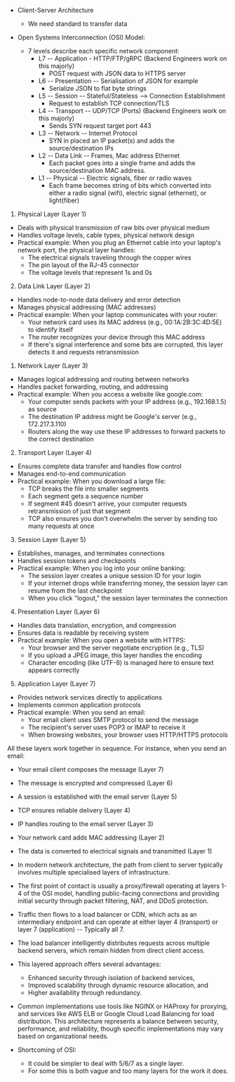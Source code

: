 * Client-Server Architecture
	* We need standard to transfer data
	
* Open Systems Interconnection (OSI) Model:
	* 7 levels describe each specific network component:
		* L7 -- Application - HTTP/FTP/gRPC (Backend Engineers work on this majorly)
			* POST request with JSON data to HTTPS server
		* L6 -- Presentation -- Serialisation of JSON for example
			* Serialize JSON to flat byte strings
		* L5 -- Session -- Stateful/Stateless --> Connection Establishment
			* Request to establish TCP connection/TLS
		* L4 -- Transport -- UDP/TCP (Ports) (Backend Engineers work on this majorly)
			* Sends SYN request target port 443
		* L3 -- Network -- Internet Protocol
			* SYN in placed an IP packet(s) and adds the source/destination IPs
		* L2 -- Data Link -- Frames, Mac address Ethernet
			* Each packet goes into a single frame and adds the source/destination MAC address.
		* L1 -- Physical -- Electric signals, fiber or radio waves
			* Each frame becomes string of bits which converted into either a radio signal (wifi), electric signal (ethernet), or light(fiber)


1. Physical Layer (Layer 1)
- Deals with physical transmission of raw bits over physical medium
- Handles voltage levels, cable types, physical network design
- Practical example: When you plug an Ethernet cable into your laptop's network port, the physical layer handles:
  - The electrical signals traveling through the copper wires
  - The pin layout of the RJ-45 connector
  - The voltage levels that represent 1s and 0s

2. Data Link Layer (Layer 2)
- Handles node-to-node data delivery and error detection
- Manages physical addressing (MAC addresses)
- Practical example: When your laptop communicates with your router:
  - Your network card uses its MAC address (e.g., 00:1A:2B:3C:4D:5E) to identify itself
  - The router recognizes your device through this MAC address
  - If there's signal interference and some bits are corrupted, this layer detects it and requests retransmission

1. Network Layer (Layer 3)
- Manages logical addressing and routing between networks
- Handles packet forwarding, routing, and addressing
- Practical example: When you access a website like google.com:
  - Your computer sends packets with your IP address (e.g., 192.168.1.5) as source
  - The destination IP address might be Google's server (e.g., 172.217.3.110)
  - Routers along the way use these IP addresses to forward packets to the correct destination

2. Transport Layer (Layer 4)
- Ensures complete data transfer and handles flow control
- Manages end-to-end communication
- Practical example: When you download a large file:
  - TCP breaks the file into smaller segments
  - Each segment gets a sequence number
  - If segment #45 doesn't arrive, your computer requests retransmission of just that segment
  - TCP also ensures you don't overwhelm the server by sending too many requests at once

3. Session Layer (Layer 5)
- Establishes, manages, and terminates connections
- Handles session tokens and checkpoints
- Practical example: When you log into your online banking:
  - The session layer creates a unique session ID for your login
  - If your internet drops while transferring money, the session layer can resume from the last checkpoint
  - When you click "logout," the session layer terminates the connection

4. Presentation Layer (Layer 6)
- Handles data translation, encryption, and compression
- Ensures data is readable by receiving system
- Practical example: When you open a website with HTTPS:
  - Your browser and the server negotiate encryption (e.g., TLS)
  - If you upload a JPEG image, this layer handles the encoding
  - Character encoding (like UTF-8) is managed here to ensure text appears correctly

5. Application Layer (Layer 7)
- Provides network services directly to applications
- Implements common application protocols
- Practical example: When you send an email:
  - Your email client uses SMTP protocol to send the message
  - The recipient's server uses POP3 or IMAP to receive it
  - When browsing websites, your browser uses HTTP/HTTPS protocols

All these layers work together in sequence. For instance, when you send an email:
* Your email client composes the message (Layer 7)
* The message is encrypted and compressed (Layer 6)
* A session is established with the email server (Layer 5)
* TCP ensures reliable delivery (Layer 4)
* IP handles routing to the email server (Layer 3)
* Your network card adds MAC addressing (Layer 2)
* The data is converted to electrical signals and transmitted (Layer 1)



* In modern network architecture, the path from client to server typically involves multiple specialised layers of infrastructure. 
* The first point of contact is usually a proxy/firewall operating at layers 1-4 of the OSI model, handling public-facing connections and providing initial security through packet filtering, NAT, and DDoS protection. 
* Traffic then flows to a load balancer or CDN, which acts as an intermediary endpoint and can operate at either layer 4 (transport) or layer 7 (application) -- Typically all 7. 
* The load balancer intelligently distributes requests across multiple backend servers, which remain hidden from direct client access.
* This layered approach offers several advantages: 
	* Enhanced security through isolation of backend services, 
	* Improved scalability through dynamic resource allocation, and 
	* Higher availability through redundancy. 
	
* Common implementations use tools like NGINX or HAProxy for proxying, and services like AWS ELB or Google Cloud Load Balancing for load distribution. This architecture represents a balance between security, performance, and reliability, though specific implementations may vary based on organizational needs.

* Shortcoming of OSI:
	* It could be simpler to deal with 5/6/7 as a single layer.
	* For some this is both vague and too many layers for the work it does. 